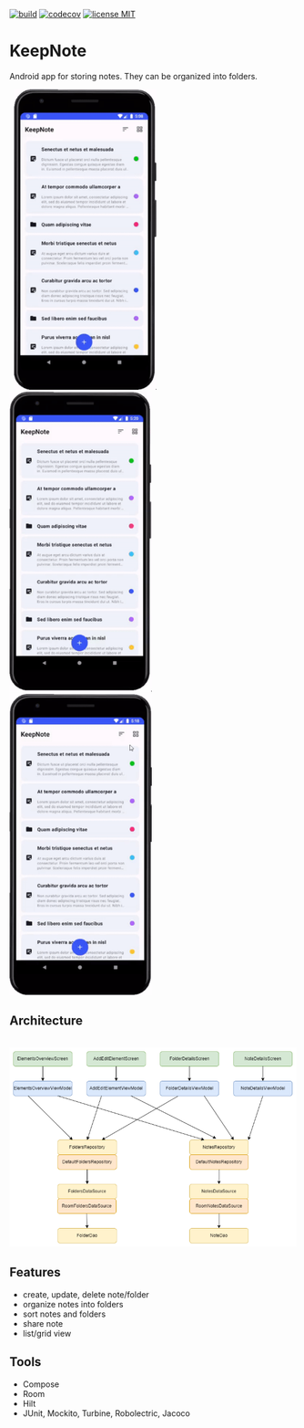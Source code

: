 <a href="https://github.com/gzaber/KeepNote/actions"><img src="https://img.shields.io/github/actions/workflow/status/gzaber/KeepNote/android.yml" alt="build"></a>
<a href="https://codecov.io/gh/gzaber/KeepNote"><img src="https://codecov.io/gh/gzaber/KeepNote/branch/master/graph/badge.svg" alt="codecov"></a>
<a href="https://opensource.org/licenses/MIT"><img src="https://img.shields.io/github/license/gzaber/KeepNote" alt="license MIT"></a>

# KeepNote

Android app for storing notes. They can be organized into folders.

&nbsp;
[<img alt="video 1" width="250px" src=".images/rec1.gif" />](.images/rec1.gif)
&nbsp;
[<img alt="video 2" width="250px" src=".images/rec2.gif" />](.images/rec2.gif)
&nbsp;
[<img alt="video 3" width="250px" src=".images/rec3.gif" />](.images/rec3.gif)

## Architecture

&nbsp;
[<img alt="architecture" width="700px" src=".images/architecture.png" />](.images/architecture.png)

## Features

- create, update, delete note/folder
- organize notes into folders
- sort notes and folders
- share note
- list/grid view

## Tools

- Compose
- Room 
- Hilt
- JUnit, Mockito, Turbine, Robolectric, Jacoco
